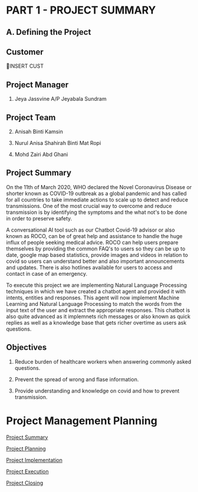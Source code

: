 # PART 1 - PROJECT SUMMARY

## A. Defining the Project 

## Customer 

🔴INSERT CUST
  
## Project Manager

1. Jeya Jassvine A/P Jeyabala Sundram

## Project Team

2. Anisah Binti Kamsin

3. Nurul Anisa Shahirah Binti Mat Ropi 

4. Mohd Zairi Abd Ghani

## Project Summary

On the 11th of March 2020, WHO declared the Novel Coronavirus Disease or shorter known as COVID-19  outbreak as a global pandemic
and has called for all countries to take immediate actions to scale up to detect and reduce transmissions. One of the most crucial way to overcome and reduce transmission
is by identifying the symptoms and the what not's to be done in order to preserve safety.

A conversational AI tool such as our Chatbot Covid-19 advisor or also known as ROCO, can be of great help and assistance to handle the huge influx of people seeking medical advice. ROCO can help users prepare themselves by providing the common FAQ's to users so they can be up to date, google map based statistics, provide images and videos in relation to covid so users can understand better and also important announcements and updates. There is also hotlines available for users to access and contact in case of an emergency. 

To execute this project we are implementing Natural Language Processing techniques in which we have created a chatbot agent and provided it with intents, entities and responses. This agent will now implement Machine Learning and Natural Language Processing to match the words from the input text of the user and extract the appropriate responses. This chatbot is also quite advanced as it implemnets rich messages or also known as quick replies as well as a knowledge base that gets richer overtime as  users ask questions.

## Objectives

1. Reduce burden of healthcare workers when answering commonly asked questions.

2. Prevent the spread of wrong and flase information.

3. Provide understanding and knowledge on covid and how to prevent transmission.

# Project Management Planning

[Project Summary]()

[Project Planning]()

[Project Implementation]()

[Project Execution]()

[Project Closing]()
